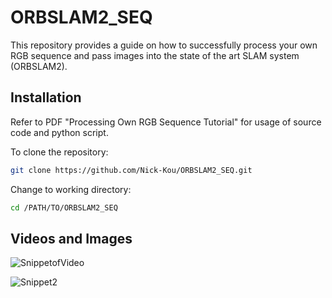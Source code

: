 # ORBSLAM2_SEQ
This repository provides a guide on how to successfully process your own RGB sequence and pass images into the state of the art SLAM system (ORBSLAM2). 

## Installation
Refer to PDF "Processing Own RGB Sequence Tutorial" for usage of source code and python script.

To clone the repository:

```bash
git clone https://github.com/Nick-Kou/ORBSLAM2_SEQ.git
```
Change to working directory:
```bash
cd /PATH/TO/ORBSLAM2_SEQ
```
## Videos and Images
![SnippetofVideo](https://user-images.githubusercontent.com/51099935/103524542-bf10e000-4e4b-11eb-9416-eb9de8db8471.png)

![Snippet2](https://user-images.githubusercontent.com/51099935/103524605-d3ed7380-4e4b-11eb-8f32-3ce0a3222dca.png)



